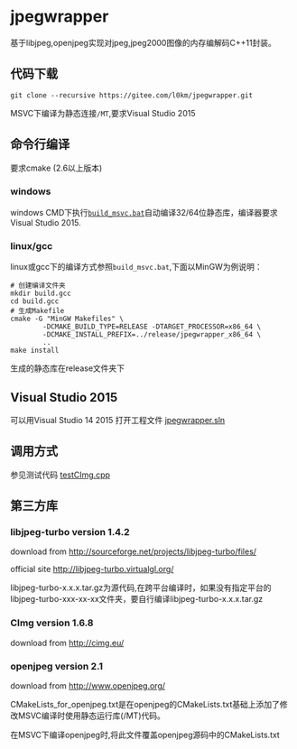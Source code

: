 # jpegwrapper
基于libjpeg,openjpeg实现对jpeg,jpeg2000图像的内存编解码C++11封装。


## 代码下载

    git clone --recursive https://gitee.com/l0km/jpegwrapper.git

MSVC下编译为静态连接`/MT`,要求Visual Studio 2015

## 命令行编译

要求cmake (2.6以上版本)
### windows
windows CMD下执行[`build_msvc.bat`](build_msvc.bat)自动编译32/64位静态库，编译器要求Visual Studio 2015.

### linux/gcc
linux或gcc下的编译方式参照`build_msvc.bat`,下面以MinGW为例说明：

	# 创建编译文件夹
	mkdir build.gcc
	cd build.gcc
	# 生成Makefile
	cmake -G "MinGW Makefiles" \
			-DCMAKE_BUILD_TYPE=RELEASE -DTARGET_PROCESSOR=x86_64 \ 
			-DCMAKE_INSTALL_PREFIX=../release/jpegwrapper_x86_64 \ 
			..
	make install

生成的静态库在release文件夹下

## Visual Studio 2015
可以用Visual Studio 14 2015 打开工程文件 [jpegwrapper.sln](project.vs2015/jpegwrapper.sln)
## 调用方式

参见测试代码 [testCImg.cpp](jpegwrapper/testCImg.cpp)

## 第三方库

### libjpeg-turbo version 1.4.2

download from http://sourceforge.net/projects/libjpeg-turbo/files/

official site http://libjpeg-turbo.virtualgl.org/

libjpeg-turbo-x.x.x.tar.gz为源代码,在跨平台编译时，如果没有指定平台的libjpeg-turbo-xxx-xx-xx文件夹，要自行编译libjpeg-turbo-x.x.x.tar.gz

### CImg version 1.6.8

download from http://cimg.eu/

### openjpeg version 2.1

download from http://www.openjpeg.org/

CMakeLists_for_openjpeg.txt是在openjpeg的CMakeLists.txt基础上添加了修改MSVC编译时使用静态运行库(/MT)代码。

在MSVC下编译openjpeg时,将此文件覆盖openjpeg源码中的CMakeLists.txt


